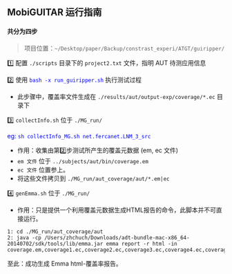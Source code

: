## MobiGUITAR 运行指南

#### 共分为四步

> 项目位置：`~/Desktop/paper/Backup/constrast_experi/ATGT/guiripper/`  

1️⃣ 配置 `./scripts` 目录下的 `project2.txt` 文件，指明 AUT 待测应用信息

2️⃣ 使用 <font color="blue">`bash -x run_guiripper.sh`</font> 执行测试过程

- 此步骤中，覆盖率文件生成在 `./results/aut/output-exp/coverage/*.ec` 目录下

3️⃣ `collectInfo.sh` 位于 `./MG_run/`

<font color="blue">eg: `sh collectInfo_MG.sh net.fercanet.LNM_3_src`</font>

- 作用：收集由第2️⃣步测试所产生的覆盖元数据 (em, ec 文件)
- `em 文件` 位于 `../subjects/aut/bin/coverage.em`
- `ec 文件` 位置参上。
- 将这些文件拷贝到 `./MG_run/aut_coverage/aut/*.em|ec`

4️⃣ `genEmma.sh` 位于 `./MG_run/`

- 作用：只是提供一个利用覆盖元数据生成HTML报告的命令，此脚本并不可直接运行。

```
1: cd ./MG_run/aut_coverage/aut
2: java -cp /Users/zhchuch/Downloads/adt-bundle-mac-x86_64-20140702/sdk/tools/lib/emma.jar emma report -r html -in coverage.em,coverage1.ec,coverage2.ec,coverage3.ec,coverage4.ec,coverage5.ec,coverage6.ec,coverage7.ec,coverage8.ec,coverage9.ec,coverage10.ec,coverage11.ec,coverage12.ec,coverage13.ec,coverage14.ec,coverage15.ec
``` 

至此：成功生成 Emma html-覆盖率报告。

